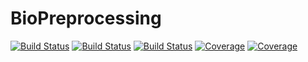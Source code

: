 # BioPreprocessing

[![Build Status](https://github.com/dfabianus/BioPreprocessing.jl/actions/workflows/CI.yml/badge.svg?branch=master)](https://github.com/dfabianus/BioPreprocessing.jl/actions/workflows/CI.yml?query=branch%3Amaster)
[![Build Status](https://travis-ci.com/dfabianus/BioPreprocessing.jl.svg?branch=master)](https://travis-ci.com/dfabianus/BioPreprocessing.jl)
[![Build Status](https://ci.appveyor.com/api/projects/status/github/dfabianus/BioPreprocessing.jl?svg=true)](https://ci.appveyor.com/project/dfabianus/BioPreprocessing-jl)
[![Coverage](https://codecov.io/gh/dfabianus/BioPreprocessing.jl/branch/master/graph/badge.svg)](https://codecov.io/gh/dfabianus/BioPreprocessing.jl)
[![Coverage](https://coveralls.io/repos/github/dfabianus/BioPreprocessing.jl/badge.svg?branch=master)](https://coveralls.io/github/dfabianus/BioPreprocessing.jl?branch=master)
